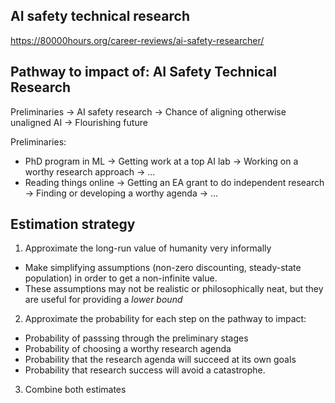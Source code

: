 ## AI safety technical research

<https://80000hours.org/career-reviews/ai-safety-researcher/>

## Pathway to impact of: AI Safety Technical Research

Preliminaries -> AI safety research -> Chance of aligning otherwise unaligned AI -> Flourishing future

Preliminaries:

- PhD program in ML -> Getting work at a top AI lab -> Working on a worthy research approach -> ...
- Reading things online -> Getting an EA grant to do independent research -> Finding or developing a worthy agenda -> ...

## Estimation strategy

1. Approximate the long-run value of humanity very informally

- Make simplifying assumptions (non-zero discounting, steady-state population) in order to get a non-infinite value.
- These assumptions may not be realistic or philosophically neat, but they are useful for providing a _lower bound_

2. Approximate the probability for each step on the pathway to impact:

- Probability of passsing through the preliminary stages
- Probability of choosing a worthy research agenda
- Probability that the research agenda will succeed at its own goals
- Probability that research success will avoid a catastrophe.

3. Combine both estimates
